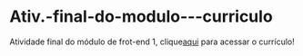 # Ativ.-final-do-modulo---curriculo
Atividade final do módulo de frot-end 1, clique<a href="https://layla-snogueira.github.io/Ativ.-final-do-modulo---curriculo/index.html">aqui</a> para acessar o currículo!
